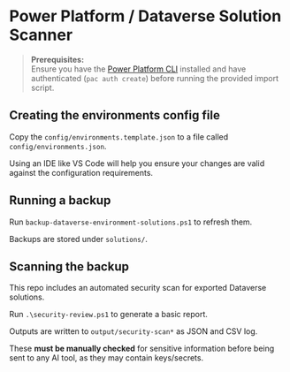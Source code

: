 # Power Platform / Dataverse Solution Scanner

> **Prerequisites:**  
> Ensure you have the [Power Platform CLI](https://learn.microsoft.com/power-platform/developer/cli/introduction) installed and have authenticated (`pac auth create`) before running the provided import script.

## Creating the environments config file

Copy the `config/environments.template.json` to a file called `config/environments.json`.

Using an IDE like VS Code will help you ensure your changes are valid against the configuration requirements.

## Running a backup

Run `backup-dataverse-environment-solutions.ps1` to refresh them.

Backups are stored under `solutions/`.

## Scanning the backup

This repo includes an automated security scan for exported Dataverse solutions.

Run `.\security-review.ps1` to generate a basic report.

Outputs are written to `output/security-scan*` as JSON and CSV log.

These **must be manually checked** for sensitive information before being sent to any AI tool, as they may contain keys/secrets.
